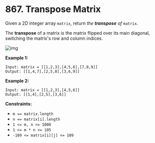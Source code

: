 # 867. Transpose Matrix

Given a 2D integer array `matrix`, return *the **transpose** of* `matrix`.

The **transpose** of a matrix is the matrix flipped over its main diagonal, switching the matrix's row and column indices.

![img](https://assets.leetcode.com/uploads/2021/02/10/hint_transpose.png)

 

**Example 1:**

```
Input: matrix = [[1,2,3],[4,5,6],[7,8,9]]
Output: [[1,4,7],[2,5,8],[3,6,9]]
```

**Example 2:**

```
Input: matrix = [[1,2,3],[4,5,6]]
Output: [[1,4],[2,5],[3,6]]
```

 

**Constraints:**

- `m == matrix.length`
- `n == matrix[i].length`
- `1 <= m, n <= 1000`
- `1 <= m * n <= 105`
- `-109 <= matrix[i][j] <= 109`